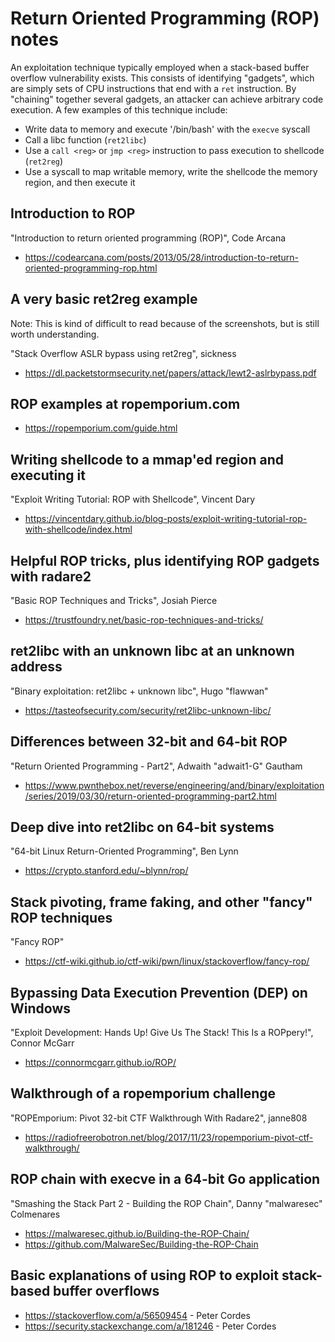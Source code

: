 # Return Oriented Programming (ROP) notes
An exploitation technique typically employed when a stack-based buffer overflow
vulnerability exists. This consists of identifying "gadgets", which are simply
sets of CPU instructions that end with a `ret` instruction. By "chaining"
together several gadgets, an attacker can achieve arbitrary code execution.
A few examples of this technique include:

- Write data to memory and execute '/bin/bash' with the `execve` syscall
- Call a libc function (`ret2libc`)
- Use a `call <reg>` or `jmp <reg>` instruction to pass execution to shellcode
(`ret2reg`)
- Use a syscall to map writable memory, write the shellcode the memory
region, and then execute it

## Introduction to ROP
"Introduction to return oriented programming (ROP)", Code Arcana
- https://codearcana.com/posts/2013/05/28/introduction-to-return-oriented-programming-rop.html

## A very basic ret2reg example
Note: This is kind of difficult to read because of the screenshots, but is still
worth understanding.

"Stack Overflow ASLR bypass using ret2reg", sickness
- https://dl.packetstormsecurity.net/papers/attack/lewt2-aslrbypass.pdf

## ROP examples at ropemporium.com
- https://ropemporium.com/guide.html

## Writing shellcode to a mmap'ed region and executing it
"Exploit Writing Tutorial: ROP with Shellcode", Vincent Dary
- https://vincentdary.github.io/blog-posts/exploit-writing-tutorial-rop-with-shellcode/index.html

## Helpful ROP tricks, plus identifying ROP gadgets with radare2
"Basic ROP Techniques and Tricks", Josiah Pierce
- https://trustfoundry.net/basic-rop-techniques-and-tricks/

## ret2libc with an unknown libc at an unknown address
"Binary exploitation: ret2libc + unknown libc", Hugo "flawwan"
- https://tasteofsecurity.com/security/ret2libc-unknown-libc/

## Differences between 32-bit and 64-bit ROP
"Return Oriented Programming - Part2", Adwaith "adwait1-G" Gautham
- https://www.pwnthebox.net/reverse/engineering/and/binary/exploitation/series/2019/03/30/return-oriented-programming-part2.html

## Deep dive into ret2libc on 64-bit systems
"64-bit Linux Return-Oriented Programming", Ben Lynn
- https://crypto.stanford.edu/~blynn/rop/

## Stack pivoting, frame faking, and other "fancy" ROP techniques
"Fancy ROP"
- https://ctf-wiki.github.io/ctf-wiki/pwn/linux/stackoverflow/fancy-rop/

## Bypassing Data Execution Prevention (DEP) on Windows
"Exploit Development: Hands Up! Give Us The Stack! This Is a ROPpery!",
Connor McGarr
- https://connormcgarr.github.io/ROP/

## Walkthrough of a ropemporium challenge
"ROPEmporium: Pivot 32-bit CTF Walkthrough With Radare2", janne808
- https://radiofreerobotron.net/blog/2017/11/23/ropemporium-pivot-ctf-walkthrough/

## ROP chain with execve in a 64-bit Go application
"Smashing the Stack Part 2 - Building the ROP Chain", Danny "malwaresec"
Colmenares
- https://malwaresec.github.io/Building-the-ROP-Chain/
- https://github.com/MalwareSec/Building-the-ROP-Chain

## Basic explanations of using ROP to exploit stack-based buffer overflows
- https://stackoverflow.com/a/56509454 - Peter Cordes
- https://security.stackexchange.com/a/181246 - Peter Cordes
